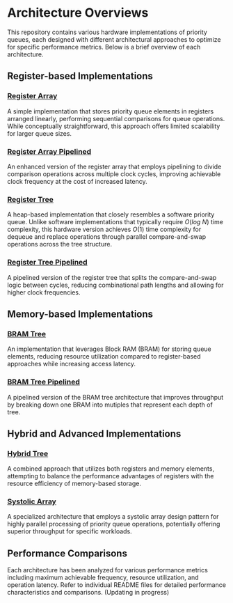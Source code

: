 # Architecture Overviews

This repository contains various hardware implementations of priority queues, each designed with different architectural approaches to optimize for specific performance metrics. Below is a brief overview of each architecture.

## Register-based Implementations

### [Register Array](./register_array/README.md)

A simple implementation that stores priority queue elements in registers arranged linearly, performing sequential comparisons for queue operations. While conceptually straightforward, this approach offers limited scalability for larger queue sizes.

### [Register Array Pipelined](./register_array_pipelined/README.md)

An enhanced version of the register array that employs pipelining to divide comparison operations across multiple clock cycles, improving achievable clock frequency at the cost of increased latency.

### [Register Tree](./register_tree/README.md)

A heap-based implementation that closely resembles a software priority queue. Unlike software implementations that typically require $O(log\ N)$ time complexity, this hardware version achieves $O(1)$ time complexity for dequeue and replace operations through parallel compare-and-swap operations across the tree structure.

### [Register Tree Pipelined](./register_tree_pipelined/README.md)

A pipelined version of the register tree that splits the compare-and-swap logic between cycles, reducing combinational path lengths and allowing for higher clock frequencies.

## Memory-based Implementations

### [BRAM Tree](./bram_tree/README.md)

An implementation that leverages Block RAM (BRAM) for storing queue elements, reducing resource utilization compared to register-based approaches while increasing access latency.

### [BRAM Tree Pipelined](./bram_tree_pipelined/README.md)

A pipelined version of the BRAM tree architecture that improves throughput by breaking down one BRAM into mutiples that represent each depth of tree.

## Hybrid and Advanced Implementations

### [Hybrid Tree](./hybrid_tree/README.md)

A combined approach that utilizes both registers and memory elements, attempting to balance the performance advantages of registers with the resource efficiency of memory-based storage.

### [Systolic Array](./systolic_array/README.md)

A specialized architecture that employs a systolic array design pattern for highly parallel processing of priority queue operations, potentially offering superior throughput for specific workloads.

## Performance Comparisons

Each architecture has been analyzed for various performance metrics including maximum achievable frequency, resource utilization, and operation latency. Refer to individual README files for detailed performance characteristics and comparisons. (Updating in progress)

